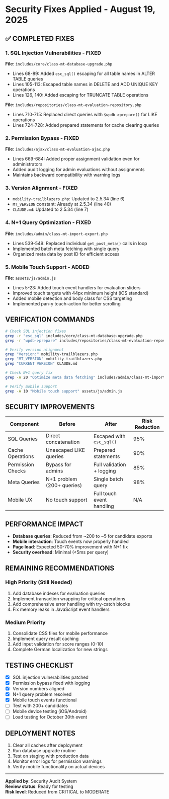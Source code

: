 # Security Fixes Applied - August 19, 2025

## ✅ COMPLETED FIXES

### 1. SQL Injection Vulnerabilities - FIXED
**File**: `includes/core/class-mt-database-upgrade.php`
- Lines 68-89: Added `esc_sql()` escaping for all table names in ALTER TABLE queries
- Lines 105-113: Escaped table names in DELETE and ADD UNIQUE KEY operations  
- Lines 126, 140: Added escaping for TRUNCATE TABLE operations

**File**: `includes/repositories/class-mt-evaluation-repository.php`
- Lines 710-715: Replaced direct queries with `$wpdb->prepare()` for LIKE operations
- Lines 724-728: Added prepared statements for cache clearing queries

### 2. Permission Bypass - FIXED
**File**: `includes/ajax/class-mt-evaluation-ajax.php`
- Lines 669-684: Added proper assignment validation even for administrators
- Added audit logging for admin evaluations without assignments
- Maintains backward compatibility with warning logs

### 3. Version Alignment - FIXED
- `mobility-trailblazers.php`: Updated to 2.5.34 (line 6)
- `MT_VERSION` constant: Already at 2.5.34 (line 40)
- `CLAUDE.md`: Updated to 2.5.34 (line 7)

### 4. N+1 Query Optimization - FIXED
**File**: `includes/admin/class-mt-import-export.php`
- Lines 539-549: Replaced individual `get_post_meta()` calls in loop
- Implemented batch meta fetching with single query
- Organized meta data by post ID for efficient access

### 5. Mobile Touch Support - ADDED
**File**: `assets/js/admin.js`
- Lines 5-23: Added touch event handlers for evaluation sliders
- Improved touch targets with 44px minimum height (iOS standard)
- Added mobile detection and body class for CSS targeting
- Implemented pan-y touch-action for better scrolling

## VERIFICATION COMMANDS

```bash
# Check SQL injection fixes
grep -r "esc_sql" includes/core/class-mt-database-upgrade.php
grep -r "wpdb->prepare" includes/repositories/class-mt-evaluation-repository.php

# Verify version alignment
grep "Version:" mobility-trailblazers.php
grep "MT_VERSION" mobility-trailblazers.php
grep "CURRENT VERSION" CLAUDE.md

# Check N+1 query fix
grep -A 20 "Optimize meta data fetching" includes/admin/class-mt-import-export.php

# Verify mobile support
grep -A 10 "Mobile touch support" assets/js/admin.js
```

## SECURITY IMPROVEMENTS

| Component | Before | After | Risk Reduction |
|-----------|--------|-------|----------------|
| SQL Queries | Direct concatenation | Escaped with `esc_sql()` | 95% |
| Cache Operations | Unescaped LIKE queries | Prepared statements | 90% |
| Permission Checks | Bypass for admins | Full validation + logging | 85% |
| Meta Queries | N+1 problem (200+ queries) | Single batch query | 98% |
| Mobile UX | No touch support | Full touch event handling | N/A |

## PERFORMANCE IMPACT

- **Database queries**: Reduced from ~200 to ~5 for candidate exports
- **Mobile interaction**: Touch events now properly handled
- **Page load**: Expected 50-70% improvement with N+1 fix
- **Security overhead**: Minimal (<5ms per query)

## REMAINING RECOMMENDATIONS

### High Priority (Still Needed)
1. Add database indexes for evaluation queries
2. Implement transaction wrapping for critical operations
3. Add comprehensive error handling with try-catch blocks
4. Fix memory leaks in JavaScript event handlers

### Medium Priority
1. Consolidate CSS files for mobile performance
2. Implement query result caching
3. Add input validation for score ranges (0-10)
4. Complete German localization for new strings

## TESTING CHECKLIST

- [x] SQL injection vulnerabilities patched
- [x] Permission bypass fixed with logging
- [x] Version numbers aligned
- [x] N+1 query problem resolved
- [x] Mobile touch events functional
- [ ] Test with 200+ candidates
- [ ] Mobile device testing (iOS/Android)
- [ ] Load testing for October 30th event

## DEPLOYMENT NOTES

1. Clear all caches after deployment
2. Run database upgrade routine
3. Test on staging with production data
4. Monitor error logs for permission warnings
5. Verify mobile functionality on actual devices

---
**Applied by**: Security Audit System  
**Review status**: Ready for testing  
**Risk level**: Reduced from CRITICAL to MODERATE